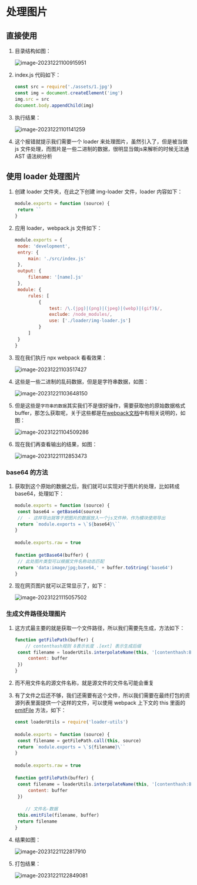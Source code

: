 # 处理图片

## 直接使用

1. 目录结构如图：

   ![image-20231221100915951](https://coderjc-blog-1312270807.cos.ap-guangzhou.myqcloud.com/typora/image-20231221100915951.png)

2. index.js 代码如下：

   ~~~js
   const src = require('./assets/1.jpg')
   const img = document.createElement('img')
   img.src = src
   document.body.appendChild(img)
   ~~~

3. 执行结果：

   ![image-20231221101141259](https://coderjc-blog-1312270807.cos.ap-guangzhou.myqcloud.com/typora/image-20231221101141259.png)

4. 这个报错就提示我们需要一个 loader 来处理图片，虽然引入了，但是被当做 js 文件处理，而图片是一些二进制的数据，很明显当做js来解析的时候无法通 AST 语法树分析

## 使用 loader 处理图片

1. 创建 loader 文件夹，在此之下创建 img-loader 文件，loader 内容如下：

   ~~~js
   module.exports = function (source) {
   	return ``
   }
   ~~~

2. 应用 loader，webpack.js 文件如下：

   ~~~js
   module.exports = {
   	mode: 'development',
   	entry: {
   		main: './src/index.js'
   	},
   	output: {
   		filename: '[name].js'
   	},
   	module: {
   		rules: [
   			{
   				test: /\.(jpg)|(png)|(jpeg)|(webp)|(gif)$/,
   				exclude: /node_modules/,
   				use: ['./loader/img-loader.js']
   			}
   		]
   	}
   }
   ~~~

3. 现在我们执行 npx webpack 看看效果：

   ![image-20231221103517427](https://coderjc-blog-1312270807.cos.ap-guangzhou.myqcloud.com/typora/image-20231221103517427.png)

4. 这些是一些二进制的乱码数据，但是是字符串数据，如图：

   ![image-20231221103648150](https://coderjc-blog-1312270807.cos.ap-guangzhou.myqcloud.com/typora/image-20231221103648150.png)

5. 但是这些是`字符串的数据`其实我们不是很好操作，需要获取他的原始数据格式 buffer，那怎么获取呢，关于这些都是在[webpack文档](https://www.webpackjs.com/api/loaders/#raw-loader)中有相关说明的，如图：

   ![image-20231221104509286](https://coderjc-blog-1312270807.cos.ap-guangzhou.myqcloud.com/typora/image-20231221104509286.png)

6. 现在我们再查看输出的结果，如图：

   ![image-20231221112853473](https://coderjc-blog-1312270807.cos.ap-guangzhou.myqcloud.com/typora/image-20231221112853473.png)

### base64 的方法

1. 获取到这个原始的数据之后，我们就可以实现对于图片的处理，比如转成 base64，处理如下：

   ~~~js
   module.exports = function (source) {
   	const base64 = getBase64(source)
   	//  - 这样导出就等于把图片的数据放入一个js文件种，作为模块使用导出
   	return `module.exports = \`${base64}\``
   }
   
   module.exports.raw = true
   
   function getBase64(buffer) {
   	// 此处图片类型可以根据文件名称动态匹配
   	return 'data:image/jpg;base64,' + buffer.toString('base64')
   }
   ~~~

2. 现在网页图片就可以正常显示了，如下：

   ![image-20231221115057502](https://coderjc-blog-1312270807.cos.ap-guangzhou.myqcloud.com/typora/image-20231221115057502.png)

### 生成文件路径处理图片

1. 这方式最主要的就是获取一个文件路径，所以我们需要先生成，方法如下：

   ~~~js
   function getFilePath(buffer) {
       // contenthash规则 8表示长度 .[ext] 表示生成后缀
   	const filename = loaderUtils.interpolateName(this, '[contenthash:8].[ext]', {
   		content: buffer
   	})
   }
   ~~~

2. 而不用文件名的源文件名称，就是源文件的文件名可能会重复

3. 有了文件之后还不够，我们还需要有这个文件，所以我们需要在最终打包的资源列表里面提供一个这样的文件，可以使用 webpack 上下文的 this 里面的 [emitFile](![image-20231221122749981](处理图片.assets/image-20231221122749981.png)) 方法，如下：

   ~~~js
   const loaderUtils = require('loader-utils')
   
   module.exports = function (source) {
   	const filename = getFilePath.call(this, source)
   	return `module.exports = \`${filename}\``
   }
   
   module.exports.raw = true
   
   function getFilePath(buffer) {
   	const filename = loaderUtils.interpolateName(this, '[contenthash:8].[ext]', {
   		content: buffer
   	})
       
       // 文件名-数据
   	this.emitFile(filename, buffer)
   	return filename
   }
   ~~~

4. 结果如图：

   ![image-20231221122817910](https://coderjc-blog-1312270807.cos.ap-guangzhou.myqcloud.com/typora/image-20231221122817910.png)

5. 打包结果：

   ![image-20231221122849081](https://coderjc-blog-1312270807.cos.ap-guangzhou.myqcloud.com/typora/image-20231221122849081.png)

